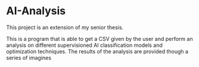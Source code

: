 # AI-Analysis
This project is an extension of my senior thesis.

This is a program that is able to get a CSV given by the user and perform an analysis on different supervisioned AI classification models and optimization techniques. The results of the analysis are provided though a series of imagines
